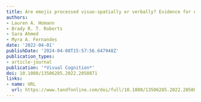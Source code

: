 ```yaml
---
title: Are emojis processed visuo-spatially or verbally? Evidence for dual codes
authors:
- Lauren A. Homann
- Brady R. T. Roberts
- Sara Ahmed
- Myra A. Fernandes
date: '2022-04-01'
publishDate: '2024-04-08T15:57:56.647948Z'
publication_types:
- article-journal
publication: '*Visual Cognition*'
doi: 10.1080/13506285.2022.2050871
links:
- name: URL
  url: https://www.tandfonline.com/doi/full/10.1080/13506285.2022.2050871
---
```

